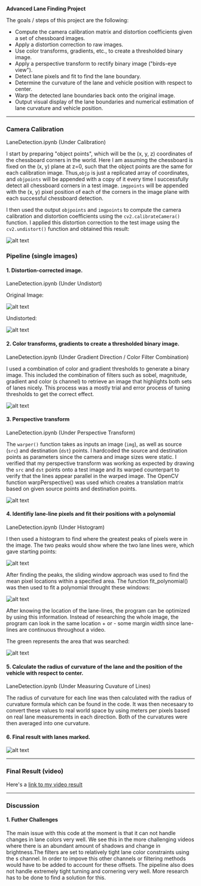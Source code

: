 **Advanced Lane Finding Project**

The goals / steps of this project are the following:

* Compute the camera calibration matrix and distortion coefficients given a set of chessboard images.
* Apply a distortion correction to raw images.
* Use color transforms, gradients, etc., to create a thresholded binary image.
* Apply a perspective transform to rectify binary image ("birds-eye view").
* Detect lane pixels and fit to find the lane boundary.
* Determine the curvature of the lane and vehicle position with respect to center.
* Warp the detected lane boundaries back onto the original image.
* Output visual display of the lane boundaries and numerical estimation of lane curvature and vehicle position.

[//]: # (Image References)

[image1]: ./output_images/calibration1.png "Calibration"
[image2]: ./output_images/original2.png "Original"
[image3]: ./output_images/undistorted3.png "Undistorted"
[image4]: ./output_images/combined_grad_color10.png "Combined Binary Filter"
[image5]: ./output_images/perspective11.png "Perspective Transform"
[image6]: ./output_images/histogram12.png "Histogram"
[image7]: ./output_images/sliding_window13.png "Sliding Window"
[image8]: ./output_images/margins14.png "Margin Search"
[image9]: ./output_images/metrics16.png "Pipeline Result"
[video1]: ./project_video.mp4 "Video Result"


---

### Camera Calibration

LaneDetection.ipynb (Under Calibration)

I start by preparing "object points", which will be the (x, y, z) coordinates of the 
chessboard corners in the world. Here I am assuming the chessboard is fixed on the (x, y) 
plane at z=0, such that the object points are the same for each calibration image. 
Thus,`objp` is just a replicated array of coordinates, and `objpoints` will be appended 
with a copy of it every time I successfully detect all chessboard corners in a test image. 
`imgpoints` will be appended with the (x, y) pixel position of each of the corners in the 
image plane with each successful chessboard detection.  

I then used the output `objpoints` and `imgpoints` to compute the camera calibration and 
distortion coefficients using the `cv2.calibrateCamera()` function.  I applied this distortion 
correction to the test image using the `cv2.undistort()` function and obtained this result: 

![alt text][image1]

### Pipeline (single images)

#### 1. Distortion-corrected image.

LaneDetection.ipynb (Under Undistort)

Original Image:

![alt text][image2]

Undistorted:

![alt text][image3]

#### 2. Color transforms, gradients to create a thresholded binary image. 

LaneDetection.ipynb (Under Gradient Direction / Color Filter Combination)

I used a combination of color and gradient thresholds to generate a binary image. This included the 
combination of filters such as sobel, magnitude, gradient and color (s channel) to retrieve an
image that highlights both sets of lanes nicely. This process was a mostly trial and error process 
of tuning thresholds to get the correct effect.

![alt text][image4]

#### 3. Perspective transform

LaneDetection.ipynb (Under Perspective Transform)

The `warper()` function takes as inputs an image (`img`), as well as source (`src`) and 
destination (`dst`) points.  I hardcoded the source and destination points as parameters 
since the camera and image sizes were static. I verified that my perspective transform was 
working as expected by drawing the `src` and `dst` points onto a test image and its warped 
counterpart to verify that the lines appear parallel in the warped image. The OpenCV function
warpPerspective() was used which creates a translation matrix based on given source points and
destination points.  

![alt text][image5]

#### 4. Identifiy lane-line pixels and fit their positions with a polynomial

LaneDetection.ipynb (Under Histogram)

I then used a histogram to find where the greatest peaks of pixels were in the image. 
The two peaks would show where the two lane lines were, which gave starting points:

![alt text][image6]

After finding the peaks, the sliding window approach was used to find the mean
pixel locations within a specified area. The function fit_polynomial() was then used 
to fit a polynomial throught these windows:

![alt text][image7]

After knowing the location of the lane-lines, the program can be optimized 
by using this information. Instead of researching the whole image, the program 
can look in the same location + or - some margin width since lane-lines are
continuous throughout a video.

The green represents the area that was searched:

![alt text][image8]


#### 5. Calculate the radius of curvature of the lane and the position of the vehicle with respect to center.

LaneDetection.ipynb (Under Measuring Cuvature of Lines)

The radius of curvature for each line was then calculated with the radius of 
curvature formula which can be found in the code. It was then necesaary to convert 
these values to real world space by using meters per pixels based on real lane
measurements in each direction. Both of the curvatures were then averaged into 
one curvature.


#### 6. Final result with lanes marked.


![alt text][image9]

---

### Final Result (video)

Here's a [link to my video result](./output_video.mp4)

---

### Discussion

#### 1. Futher Challenges

The main issue with this code at the moment is that it can not handle changes in lane
colors very well. We see this in the more challenging videos where there is an abundant
amount of shadows and change in brightness.The filters are set to relatively tight lane 
color constraints using the s channel. In order to impove this other channels or filtering
methods would have to be added to account for these offsets. The pipeline also does not 
handle extremely tight turning and cornering very well. More research has to be done to 
find a solution for this.
